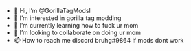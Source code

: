 - 👋 Hi, I’m @GorillaTagModsI
- 👀 I’m interested in gorilla tag modding
- 🌱 I’m currently learning how to fuck ur mom
- 💞️ I’m looking to collaborate on doing ur mom
- 📫 How to reach me discord bruhg#9864 if mods dont work

<!---
GorillaTagModsI/GorillaTagModsI is a ✨ special ✨ repository because its `README.md` (this file) appears on your GitHub profile.
You can click the Preview link to take a look at your changes.
--->
